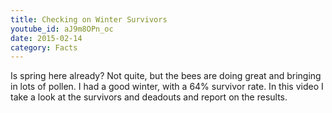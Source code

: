 ```yaml
---
title: Checking on Winter Survivors
youtube_id: aJ9m8OPn_oc
date: 2015-02-14
category: Facts
---
```

Is spring here already? Not quite, but the bees are doing great and bringing in lots of pollen. I had a good winter, with a 64% survivor rate. In this video I take a look at the survivors and deadouts and report on the results.

